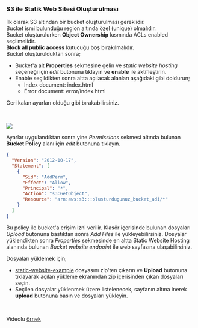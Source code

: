 ### S3 ile Statik Web Sitesi Oluşturulması

İlk olarak S3 altından bir bucket oluşturulması gereklidir. \
Bucket ismi bulunduğu region altında özel (unique) olmalıdır. \
Bucket oluşturulurken **Object Ownership** kısmında ACLs enabled seçilmelidir. \
**Block all public access** kutucuğu boş bırakılmalıdır. <br>
Bucket oluşturulduktan sonra;
* Bucket'a ait **Properties** sekmesine gelin ve *static website hosting* seçeneği için *edit* butonuna tıklayın ve **enable** ile aktifleştirin.
* Enable seçildikten sonra altta açılacak alanları aşağıdaki gibi doldurun;
  * Index document: index.html
  * Error document: error/index.html

Geri kalan ayarları olduğu gibi bırakabilirsiniz. 

<br>

![](https://assets.cloudacademy.com/bakery/media/uploads/content_engine/image-9a026970-552f-4048-9122-f96cec7b1e5b.png)

Ayarlar uygulandıktan sonra yine *Permissions* sekmesi altında bulunan **Bucket Policy** alanı için *edit* butonuna tıklayın.

```json
{
  "Version": "2012-10-17",
  "Statement": [
    {
      "Sid": "AddPerm",
      "Effect": "Allow",
      "Principal": "*",
      "Action": "s3:GetObject",
      "Resource": "arn:aws:s3:::olusturdugunuz_bucket_adi/*"
    }
  ]
}
```

Bu policy ile bucket'a erişim izni verilir. Klasör içerisinde bulunan dosyaları *Upload* butonuna bastıktan sonra *Add Files*  ile yükleyebilirsiniz. Dosyalar yüklendikten sonra *Properties* sekmesinde en altta Static Website Hosting alanında bulunan *Bucket website endpoint* ile web sayfasına ulaşabilirsiniz. 

Dosyaları yüklemek için; 
* [static-website-example](s3\static-website-example-master.zip) dosyasını zip'ten çıkarın ve **Upload** butonuna tıklayarak açılan yükleme ekranından zip içerisinden çıkan dosyaları seçin. 
* Seçilen dosyalar yüklenmek üzere listelenecek, sayfanın altına inerek **upload** butonuna basın ve dosyaları yükleyin. 

<br>

Videolu [örnek](https://youtu.be/orEEW4pD53c?t=381)